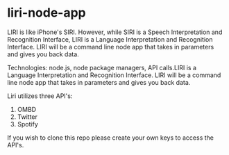 # liri-node-app

LIRI is like iPhone's SIRI. However, while SIRI is a Speech Interpretation and Recognition Interface, LIRI is a Language Interpretation and Recognition Interface. LIRI will be a command line node app that takes in parameters and gives you back data.

Technologies: node.js, node package managers, API calls.LIRI is a Language Interpretation and Recognition Interface. LIRI will be a command line node app that takes in parameters and gives you back data.

Liri utilizes three API's: 

1) OMBD
2) Twitter
3) Spotify

If you wish to clone this repo please create your own keys to access the API's.